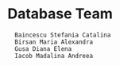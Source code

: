 # Database Team
      Baincescu Stefania Catalina
      Birsan Maria Alexandra
      Gusa Diana Elena
      Iacob Madalina Andreea
